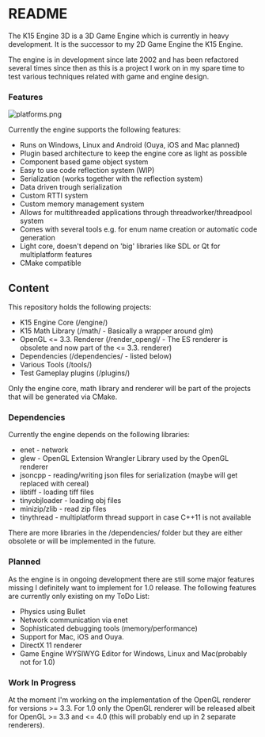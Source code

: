 # README #

The K15 Engine 3D is a 3D Game Engine which is currently in heavy development.
It is the successor to my 2D Game Engine the K15 Engine.

The engine is in development since late 2002 and has been refactored several times since then as this is a project I work on in my spare time to test various techniques related with game and engine design.

### Features ###

![platforms.png](https://bitbucket.org/repo/Kne54k/images/720827910-platforms.png)

Currently the engine supports the following features:

* Runs on Windows, Linux and Android (Ouya, iOS and Mac planned)
* Plugin based architecture to keep the engine core as light as possible
* Component based game object system
* Easy to use code reflection system (WIP)
* Serialization (works together with the reflection system)
* Data driven trough serialization
* Custom RTTI system
* Custom memory management system
* Allows for multithreaded applications through threadworker/threadpool system
* Comes with several tools e.g. for enum name creation or automatic code generation
* Light core, doesn't depend on 'big' libraries like SDL or Qt for multiplatform features
* CMake compatible

## Content ###

This repository holds the following projects:

* K15 Engine Core (/engine/)
* K15 Math Library (/math/ - Basically a wrapper around glm)
* OpenGL <= 3.3. Renderer (/render_opengl/ - The ES renderer is obsolete and now part of the <= 3.3. renderer)
* Dependencies (/dependencies/ - listed below)
* Various Tools (/tools/)
* Test Gameplay plugins (/plugins/)

Only the engine core, math library and renderer will be part of the projects that will be generated via CMake.

### Dependencies ###

Currently the engine depends on the following libraries:

* enet          - network
* glew          - OpenGL Extension Wrangler Library used by the OpenGL renderer
* jsoncpp       - reading/writing json files for serialization (maybe will get replaced with cereal)
* libtiff       - loading tiff files
* tinyobjloader - loading obj files
* minizip/zlib  - read zip files
* tinythread    - multiplatform thread support in case C++11 is not available

There are more libraries in the /dependencies/ folder but they are either obsolete or will be implemented in the future.

### Planned ###

As the engine is in ongoing development there are still some major features missing I definitely want to implement for 1.0 release. The following features are currently only existing on my ToDo List:

* Physics using Bullet
* Network communication via enet
* Sophisticated debugging tools (memory/performance)
* Support for Mac, iOS and Ouya.
* DirectX 11 renderer
* Game Engine WYSIWYG Editor for Windows, Linux and Mac(probably not for 1.0)

### Work In Progress ###

At the moment I'm working on the implementation of the OpenGL renderer for versions >= 3.3.
For 1.0 only the OpenGL renderer will be released albeit for OpenGL >= 3.3 and <= 4.0 (this will probably end up in 2 separate renderers).